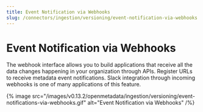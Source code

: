 ```yaml
---
title: Event Notification via Webhooks
slug: /connectors/ingestion/versioning/event-notification-via-webhooks
---
```


# Event Notification via Webhooks
The webhook interface allows you to build applications that receive all the data changes happening in your organization through APIs. Register URLs to receive metadata event notifications. Slack integration through incoming webhooks is one of many applications of this feature.

{% image
  src="/images/v0.13.2/openmetadata/ingestion/versioning/event-notifications-via-webhooks.gif"
  alt="Event Notification via Webhooks"
 /%}

